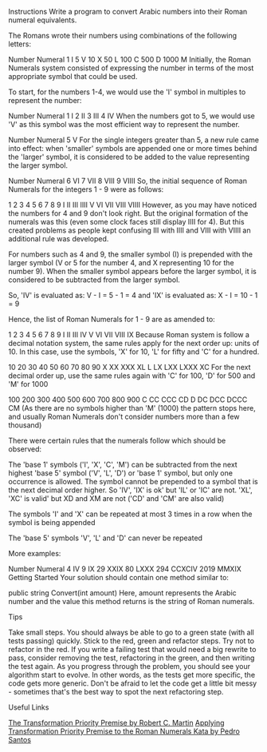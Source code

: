 Instructions
Write a program to convert Arabic numbers into their Roman numeral equivalents.

The Romans wrote their numbers using combinations of the following letters:

Number	Numeral
1	I
5	V
10	X
50	L
100	C
500	D
1000	M
Initially, the Roman Numerals system consisted of expressing the number in terms of the most appropriate symbol that could be used.

To start, for the numbers 1-4, we would use the 'I' symbol in multiples to represent the number:

Number	Numeral
1	I
2	II
3	III
4	IV
When the numbers got to 5, we would use 'V' as this symbol was the most efficient way to represent the number.

Number	Numeral
5	V
For the single integers greater than 5, a new rule came into effect: when 'smaller' symbols are appended one or more times behind the 'larger' symbol, it is considered to be added to the value representing the larger symbol.

Number	Numeral
6	VI
7	VII
8	VIII
9	VIIII
So, the initial sequence of Roman Numerals for the integers 1 - 9 were as follows:

1	2	3	4	5	6	7	8	9
I	II	III	IIII	V	VI	VII	VIII	VIIII
However, as you may have noticed the numbers for 4 and 9 don't look right. But the original formation of the numerals was this (even some clock faces still display IIII for 4). But this created problems as people kept confusing III with IIII and VIII with VIIII an additional rule was developed.

For numbers such as 4 and 9, the smaller symbol (I) is prepended with the larger symbol (V or 5 for the number 4, and X representing 10 for the number 9). When the smaller symbol appears before the larger symbol, it is considered to be subtracted from the larger symbol.

So, 'IV' is evaluated as: V - I = 5 - 1 = 4 and 'IX' is evaluated as: X - I = 10 - 1 = 9

Hence, the list of Roman Numerals for 1 - 9 are as amended to:

1	2	3	4	5	6	7	8	9
I	II	III	IV	V	VI	VII	VIII	IX
Because Roman system is follow a decimal notation system, the same rules apply for the next order up: units of 10. In this case, use the symbols, 'X' for 10, 'L' for fifty and 'C' for a hundred.

10	20	30	40	50	60	70	80	90
X	XX	XXX	XL	L	LX	LXX	LXXX	XC
For the next decimal order up, use the same rules again with 'C' for 100, 'D' for 500 and 'M' for 1000

100	200	300	400	500	600	700	800	900
C	CC	CCC	CD	D	DC	DCC	DCCC	CM
(As there are no symbols higher than 'M' (1000) the pattern stops here, and usually Roman Numerals don't consider numbers more than a few thousand)

There were certain rules that the numerals follow which should be observed:

The 'base 1' symbols ('I', 'X', 'C', 'M') can be subtracted from the next highest 'base 5' symbol ('V', 'L', 'D') or 'base 1' symbol, but only one occurrence is allowed. The symbol cannot be prepended to a symbol that is the next decimal order higher. So 'IV', 'IX' is ok' but 'IL' or 'IC' are not. 'XL', 'XC' is valid' but XD and XM are not ('CD' and 'CM' are also valid)

The symbols 'I' and 'X' can be repeated at most 3 times in a row when the symbol is being appended

The 'base 5' symbols 'V', 'L' and 'D' can never be repeated

More examples:

Number	Numeral
4	IV
9	IX
29	XXIX
80	LXXX
294	CCXCIV
2019	MMXIX
Getting Started
Your solution should contain one method similar to:

public string Convert(int amount)
Here, amount represents the Arabic number and the value this method returns is the string of Roman numerals.

Tips

Take small steps. You should always be able to go to a green state (with all tests passing) quickly.
Stick to the red, green and refactor steps.
Try not to refactor in the red. If you write a failing test that would need a big rewrite to pass, consider removing the test, refactoring in the green, and then writing the test again.
As you progress through the problem, you should see your algorithm start to evolve. In other words, as the tests get more specific, the code gets more generic.
Don't be afraid to let the code get a little bit messy - sometimes that's the best way to spot the next refactoring step.

Useful Links

[The Transformation Priority Premise by Robert C. Martin](http://blog.cleancoder.com/uncle-bob/2013/05/27/TheTransformationPriorityPremise.html)
[Applying Transformation Priority Premise to the Roman Numerals Kata by Pedro Santos](https://codurance.com/2015/05/18/applying-transformation-priority-premise-to-roman-numerals-kata/)
